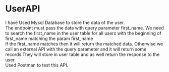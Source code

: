 # UserAPI
I have Used Mysql Database to store the data of the user.<br>
The endpoint must pass the data with query parameter first_name. We need to search the first_name in the user table for all users with the beginning of first_name matching the param first_name <br>
If the first_name matches then it will return the matched data. Otherwise we call an external API with the query parameter and it will return some records.They will store in user table and as well return the response to the user <br>
Used Postman to test this API.
